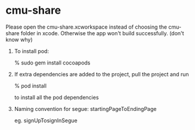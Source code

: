 # cmu-share

Please open the cmu-share.xcworkspace instead of choosing the cmu-share folder in xcode. Otherwise the app won't build successfully. (don't know why)

1. To install pod:

    % sudo gem install cocoapods

2. If extra dependencies are added to the project, pull the project and run

    % pod install

    to install all the pod dependencies

3. Naming convention for segue: startingPageToEndingPage
  
    eg. signUpTosignInSegue
  

